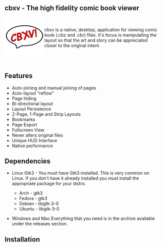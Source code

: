 ## cbxv - The high fidelity comic book viewer

<img width="128" height="128" align="left" src="build/assets/lin/logo_x.png">

<br />

cbxv is a native, desktop, application for viewing comic book (.cbz and .cbr) 
files. It's focus is manipulating the layout so that the art and story can be
appreciated closer to the original intent.

<br />
<br />

## Features
- Auto-joining and manual joining of pages
- Auto-layout "reflow"
- Page hiding
- Bi-directional layout
- Layout Persistence
- 2-Page, 1-Page and Strip Layouts
- Bookmarks
- Page Export
- Fullscreen View
- Never alters original files
- Unique HUD Interface
- Native performance

## Dependencies
- Linux
    Gtk3 - You must have Gtk3 installed. This is very common on Linux. If you 
    don't have it already installed you must install the appropriate package 
    for your distro.

    - Arch    - gtk3
    - Fedora  - gtk3
    - Debian  - libgtk-3-0
    - Ubuntu  - libgtk-3-0

- Windows and Mac
    Everything that you need is in the archive available under the releases 
    section.

## Installation

